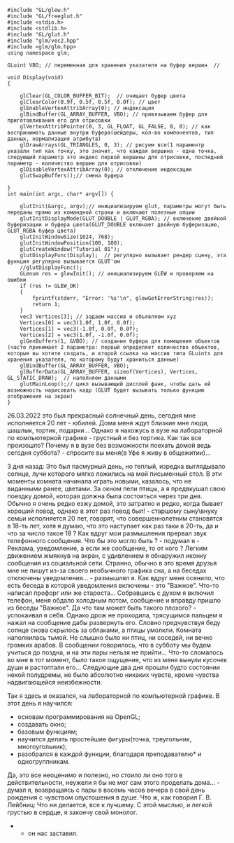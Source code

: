     #include "GL/glew.h"                                                                                                                                              
    #include "GL/freeglut.h"                                                                                                                                           
    #include <stdio.h>                                                                                                                                                 
    #include <stdlib.h>                                                                                                                                                 
    #include "GL/glut.h"                                                                                                                                           
    #include "glm/vec2.hpp"                                                                                                                                             
    #include <glm/glm.hpp>
    using namespace glm;                                                                                                                                                

    GLuint VBO; // переменная для хранения указателя на буфер вершин  //

    void Display(void)                                                                                                                                                     
    {

        glClear(GL_COLOR_BUFFER_BIT);  // очищает буфер цвета    
        glClearColor(0.9f, 0.5f, 0.5f, 0.0f); // цвет    
        glEnableVertexAttribArray(0); // индексация                                                                                                                         
        glBindBuffer(GL_ARRAY_BUFFER, VBO); // привязываем буфер для приготавливания его для отрисовки                                                                     
        glVertexAttribPointer(0, 3, GL_FLOAT, GL_FALSE, 0, 0); // как воспринимать данные внутри буфера(шейдеры, кол-во компонентов, тип данных, нормализация атрибута)     
        glDrawArrays(GL_TRIANGLES, 0, 3); // рисуем все(1 параментр указали тип как точку, это значит, что каждая вершина - одна точка, следующий параметр это индекс первой вершины для отрисовки, последний параметр - количество вершин для отрисовки)                                                                                     
        glDisableVertexAttribArray(0); // отключение индексации                                                                                                             
        glutSwapBuffers();// смена буфера                                                                                                                                   

    }
    int main(int argc, char* argv[]) { 

        glutInit(&argc, argv);// инициализируем glut, параметры могут быть переданы прямо из командной строки и включают полезные опции                                    
        glutInitDisplayMode(GLUT_DOUBLE | GLUT_RGBA); // включение двойной буферизации и буфера цвета(GLUT_DOUBLE включает двойную буферизацию, GLUT_RGBA буфер цвета)     
        glutInitWindowSize(1024, 768);                                                                                                                                     
        glutInitWindowPosition(100, 100);                                                                                                                                   
        glutCreateWindow("Tutorial 01");                                                                                                                                   
        glutDisplayFunc(Display);  // регулярно вызывает рендер сцену, эта функция регулярно вызывается GLUT'ом                                                             
        //glutDisplayFunc();                                                                                                                                               
        GLenum res = glewInit(); // инициализируем GLEW и проверяем на ошибки                                                                                               
        if (res != GLEW_OK)                                                                                                                                                 
        {
            fprintf(stderr, "Error: '%s'\n", glewGetErrorString(res));                                                                                                     
            return 1;                                                                                                                                                       
        }
        vec3 Vertices[3]; // задаем массив и объявляем xyz                                                                                                                 
        Vertices[0] = vec3(1.0f, 1.0f, 0.0f);                                                                                                                               
        Vertices[1] = vec3(-1.0f, 0.0f, 0.0f);                                                                                                                            
        Vertices[2] = vec3(1.0f, -1.0f, 0.0f);                                                                                                                             
        glGenBuffers(1, &VBO); // создание буфера для помещения объектов (часто принимает 2 параметра: первый определяет количество объектов, которые вы хотите создать, и второй ссылка на массив типа GLuints для хранения указателя, по которому будут храниться данные)                                                                       
        glBindBuffer(GL_ARRAY_BUFFER, VBO);                                                                                                                               
        glBufferData(GL_ARRAY_BUFFER, sizeof(Vertices), Vertices, GL_STATIC_DRAW);  // наполняем данными                                                                   
        glutMainLoop();// цикл вызывающий дисплей фанк, чтобы дать ей возможность нарисовать кадр (GLUT будет вызывать только функцию отображения на экран) 
    }






26.03.2022 это был прекрасный солнечный день, сегодня мне исполняется 20 лет - юбилей. Дома меня ждут близкие мне люди, шашлык, тортик, подарки... Однако я нахожусь в вузе на лабораторной по компьютерной графике - грустный и без тортика. Как так все произошло? Почему я в вузе без возможности поехать домой ведь сегодня суббота? - спросите вы меня(в Уфе я живу в общежитии)...

3 дня назад:
Это был пасмурный день, но теплый, изредка выглядывало солнце, лучи которого мягко ложились на мой письменный стол. В эти моменты комната начинала играть новыми, казалось, что не виданными ранее, цветами. За окном пели птицы, а я предвкушал свою поездку домой, которая должна была состояться через три дня. Обычно я очень редко езжу домой, это затратно и редко, когда бывает хороший повод, однако в этот раз повод был! - старшому сыну\внуку семьи исполняется 20 лет, говорят, что совершеннолетним становятся в 18-ть лет, хотя я думаю, что это наступает как раз таки в 20-ть, да и что за число такое 18 ?
Как вдруг мои размышления прервал звук телефонного сообщения. Что бы это могло быть ? - подумал я - Реклама, уведомление, а если же сообщение, то от кого ? Легким движением жмякнув на экран, с удивлением я обнаружил иконку сообщения из социальной сети. Странно, обычно в это время друзья мне не пишут из-за своего необычного графика сна, а на беседах отключены уведомления... - размышлял я. Как вдруг меня осенило, что есть беседа в которой уведомления включены - это "Важное". Что-то написал профорг или же староста... Собравшись с духом я включил телефон, меня обдало холодным потом, сообщение и вправду пришло из беседы "Важное". Да что там может быть такого плохого? - успокаивал я себя. Однако дрож не проходила, трясущимся пальцем я нажал на сообщение дабы развернуть его. Словно предчувствуя беду солнце снова скрылось за облаками, а птицы умолкли. Комната наполнилась тьмой. Не слышно было ни птиц, ни соседей, ни вечно громких арабов. В сообщении говорилось, что в субботу мы будем учиться до поздна, и на эти пары нельзя не прийти... Что-то сломалось во мне в тот момент, было такое ощущение, что из меня вынули кусочек души и растоптали его... Следующие два дня прошли будто состоянии некой полудремы, не было абсолютно никаких чувств, кроме чувства надвигающейся неизбежности.

Так я здесь и оказался, на лабораторной по компьютерной графике. В этот день я научился:
- основам программирования на OpenGL;
- создавать окно;
- базовым функциям;
- научился делать простейшие фигуры(точка, треугольник, многоугольник);
- разобрался в каждой функции, благодаря преподавателю* и одногруппникам.

Да, это все неоценимо и полезно, но стоило ли оно того в действительности, неужели я бы не мог сам этого проделать дома... - думал я, возвращаясь с пары в восемь часов вечера в свой день рождения с чувством опустошения в душе. Что ж, как говорил Г. В. Лейбниц: Что ни делается, все к лучшему. С этой мыслью, и легкой грустью в сердце, я закончу свой монолог.
 * - он нас заставил. 
